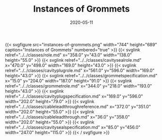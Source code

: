 ﻿---
title: Instances of Grommets
toc: false
type: specs
layout: diagram
date: "2020-05-11"
draft: false
specification: VEC
version: 1.2.0
documentType: "Recommendation"
elementType: Diagram
classes:
  - Role
  - CavitySealRole
  - CavityPlugRole
  - GrommetSpecification
  - GrommetRole
  - CavityPlugSpecification
  - CableLeadThroughReference
  - CableLeadThrough
  - CavitySealSpecification
menu:
  VEC-1.2.0:    
    parent: instances-of-components
    identifier: instances-of-components/instances-of-grommets
    weight: 1007009 

# Prev/next pager order (if `docs_section_pager` enabled in `params.toml`)
weight: 1007009
---
{{< svgfigure src="instances-of-grommets.png" width="744" height="689" caption="Instances of Grommets" numbered="true" >}}
  {{< svglink relref="../../classes/role.md" x="358.0" y="43.0" width="138.0" height="55.0" >}}
  {{< svglink relref="../../classes/cavitysealrole.md" x="470.0" y="498.0" width="169.0" height="43.0" >}}
  {{< svglink relref="../../classes/cavityplugrole.md" x="561.0" y="596.0" width="169.0" height="43.0" >}}
  {{< svglink relref="../../classes/grommetspecification.md" x="15.0" y="204.0" width="187.0" height="91.0" >}}
  {{< svglink relref="../../classes/grommetrole.md" x="344.0" y="218.0" width="193.0" height="43.0" >}}
  {{< svglink relref="../../classes/cavityplugspecification.md" x="169.0" y="596.0" width="202.0" height="79.0" >}}
  {{< svglink relref="../../classes/cableleadthroughreference.md" x="372.0" y="351.0" width="202.0" height="55.0" >}}
  {{< svglink relref="../../classes/cableleadthrough.md" x="36.0" y="358.0" width="202.0" height="55.0" >}}
  {{< svglink relref="../../classes/cavitysealspecification.md" x="85.0" y="456.0" width="247.0" height="115.0" >}}
{{< / svgfigure >}}
